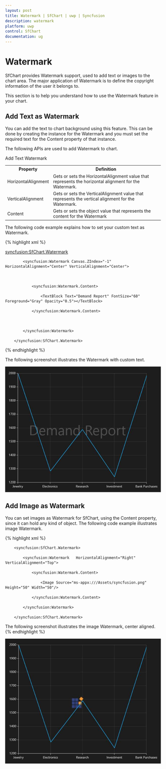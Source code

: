 ```yaml
---
layout: post
title: Watermark | SfChart | uwp | Syncfusion
description: watermark
platform: uwp
control: SfChart
documentation: ug
---
```


# Watermark

SfChart provides Watermark support, used to add text or images to the chart area. The major application of Watermark is to define the copyright information of the user it belongs to. 

This section is to help you understand how to use the Watermark feature in your chart.

## Add Text as Watermark

You can add the text to chart background using this feature. This can be done by creating the instance for the Watermark and you must set the required text for the Content property of that instance. 

The following APIs are used to add Watermark to chart.

Add Text Watermark

<table>
<tr>
<th>
Property</th><th>
Definition</th></tr>
<tr>
<td>
HorizontalAlignment</td><td>
Gets or sets the HorizontalAlignment value that represents the horizontal alignment for the Watermark.</td></tr>
<tr>
<td>
VerticalAlignment</td><td>
Gets or sets the VerticalAlignment value that represents the vertical alignment for the Watermark.</td></tr>
<tr>
<td>
Content</td><td>
Gets or sets the object value that represents the content for the Watermark</td></tr>
</table>


The following code example explains how to set your custom text as Watermark.

{% highlight xml %}


<syncfusion:SfChart.Watermark>



            <syncfusion:Watermark Canvas.ZIndex="-1"  HorizontalAlignment="Center" VerticalAlignment="Center">



                <syncfusion:Watermark.Content>

                    <TextBlock Text="Demand Report" FontSize="60" Foreground="Gray" Opacity="0.5"></TextBlock>

                </syncfusion:Watermark.Content>



            </syncfusion:Watermark>

        </syncfusion:SfChart.Watermark>

{% endhighlight %}

The following screenshot illustrates the Watermark with custom text.

![C:/Users/rachel/Desktop/snaps/21.png](Watermark_images/Watermark_img1.png)



## Add Image as Watermark

You can set images as Watermark for SfChart, using the Content property, since it can hold any kind of object. The following code example illustrates image Watermark.

{% highlight xml %}



        <syncfusion:SfChart.Watermark>

            <syncfusion:Watermark   HorizontalAlignment="Right" VerticalAlignment="Top">

                <syncfusion:Watermark.Content>

                    <Image Source="ms-appx:///Assets/syncfusion.png" Height="50" Width="50"/>

                </syncfusion:Watermark.Content>

            </syncfusion:Watermark>

        </syncfusion:SfChart.Watermark>

The following screenshot illustrates the image Watermark, center aligned.
{% endhighlight %}

![C:/Users/rachel/Desktop/snaps/22.png](Watermark_images/Watermark_img2.png)



